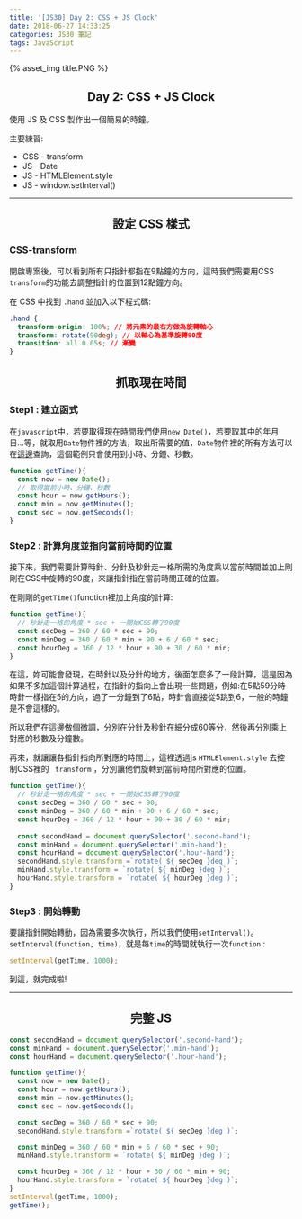 ```yaml
---
title: '[JS30] Day 2: CSS + JS Clock'
date: 2018-06-27 14:33:25
categories: JS30 筆記
tags: JavaScript
---
```


{% asset_img title.PNG %}

## <center>Day 2: CSS + JS Clock</center>
使用 JS 及 CSS 製作出一個簡易的時鐘。

主要練習:
* CSS - transform
* JS - Date
* JS - HTMLElement.style
* JS - window.setInterval()

---
## <center>設定 CSS 樣式</center>
### CSS-transform
開啟專案後，可以看到所有只指針都指在9點鐘的方向，這時我們需要用CSS `transform`的功能去調整指針的位置到12點鐘方向。

在 CSS 中找到 `.hand` 並加入以下程式碼:

```css
.hand {
  transform-origin: 100%; // 將元素的最右方做為旋轉軸心
  transform: rotate(90deg); // 以軸心為基準旋轉90度
  transition: all 0.05s; // 漸變
}

```

##  <center>抓取現在時間</center>
### Step1 : 建立函式
在`javascript`中，若要取得現在時間我們使用`new Date()`，若要取其中的年月日...等，就取用`Date`物件裡的方法，取出所需要的值，`Date`物件裡的所有方法可以在[這邊](https://developer.mozilla.org/zh-TW/docs/Web/JavaScript/Reference/Global_Objects/Date)查詢，這個範例只會使用到小時、分鐘、秒數。

```js
function getTime(){
  const now = new Date();
  // 取得當前小時、分鐘、秒數
  const hour = now.getHours();
  const min = now.getMinutes();
  const sec = now.getSeconds();
}
```
### Step2 : 計算角度並指向當前時間的位置
接下來，我們需要計算時針、分針及秒針走一格所需的角度乘以當前時間並加上剛剛在CSS中旋轉的90度，來讓指針指在當前時間正確的位置。

在剛剛的`getTime()`function裡加上角度的計算:
```js
function getTime(){
  // 秒針走一格的角度 * sec + 一開始CSS轉了90度
  const secDeg = 360 / 60 * sec + 90;
  const minDeg = 360 / 60 * min + 90 + 6 / 60 * sec;
  const hourDeg = 360 / 12 * hour + 90 + 30 / 60 * min;
}
```
在這，妳可能會發現，在時針以及分針的地方，後面怎麼多了一段計算，這是因為如果不多加這個計算過程，在指針的指向上會出現一些問題，例如:在5點59分時時針一樣指在5的方向，過了一分鐘到了6點，時針會直接從5跳到6，一般的時鐘是不會這樣的。

所以我們在這邊做個微調，分別在分針及秒針在細分成60等分，然後再分別乘上對應的秒數及分鐘數。

再來，就讓讓各指針指向所對應的時間上，這裡透過js `HTMLElement.style` 去控制CSS裡的 `
transform` ，分別讓他們旋轉到當前時間所對應的位置。
```js
function getTime(){
  // 秒針走一格的角度 * sec + 一開始CSS轉了90度
  const secDeg = 360 / 60 * sec + 90;
  const minDeg = 360 / 60 * min + 90 + 6 / 60 * sec;
  const hourDeg = 360 / 12 * hour + 90 + 30 / 60 * min;
  
  const secondHand = document.querySelector('.second-hand');
  const minHand = document.querySelector('.min-hand');
  const hourHand = document.querySelector('.hour-hand');
  secondHand.style.transform =`rotate( ${ secDeg }deg )`;
  minHand.style.transform = `rotate( ${ minDeg }deg )`;
  hourHand.style.transform = `rotate( ${ hourDeg }deg )`;
}
```

### Step3 : 開始轉動

要讓指針開始轉動，因為需要多次執行，所以我們使用`setInterval()`。
`setInterval(function, time)`，就是每`time`的時間就執行一次`function` : 

```js
setInterval(getTime, 1000);
```
到這，就完成啦!

---

## <center>完整 JS</center>

```js
const secondHand = document.querySelector('.second-hand');
const minHand = document.querySelector('.min-hand');
const hourHand = document.querySelector('.hour-hand');

function getTime(){
  const now = new Date();
  const hour = now.getHours();
  const min = now.getMinutes();
  const sec = now.getSeconds();

  const secDeg = 360 / 60 * sec + 90;
  secondHand.style.transform =`rotate( ${ secDeg }deg )`;

  const minDeg = 360 / 60 * min + 6 / 60 * sec + 90;
  minHand.style.transform = `rotate( ${ minDeg }deg )`;

  const hourDeg = 360 / 12 * hour + 30 / 60 * min + 90;
  hourHand.style.transform = `rotate( ${ hourDeg }deg )`;
}
setInterval(getTime, 1000);
getTime();
```


